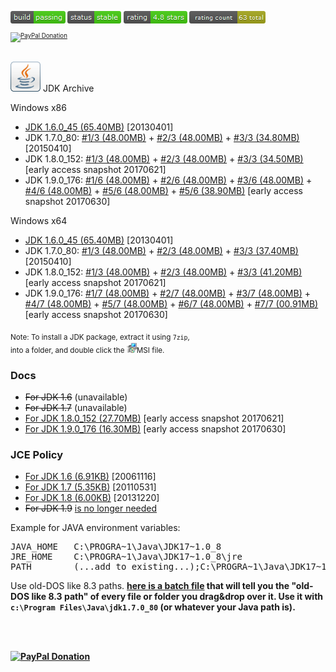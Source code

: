 <sup><a href="#"><img src="resources/icon_build_passing.png" alt=""/></a>&nbsp;<a href="#"><img src="resources/icon_status_stable.png" alt=""/></a>&nbsp;<a href="#"><img src="resources/icon_rating.png" alt=""/></a>&nbsp;<a href="#"><img src="resources/icon_rating_count.png" alt=""/></a> &nbsp; <sub><a target="_blank" href="https://paypal.me/e1adkarak0" rel="nofollow"><img src="https://www.paypalobjects.com/webstatic/mktg/Logo/pp-logo-100px.png" width="60" height="16" border="0" alt="PayPal Donation"></a></sup>

<br/>
<a href="#"><img alt="" src="resources/icon_jdk.png"/></a> JDK Archive

Windows x86
<ul>
  <li><a href="jdk_1.6.0_45_windows_x86.7z">JDK 1.6.0_45 (65.40MB)</a> [20130401]</li>
  <li>JDK 1.7.0_80:  <a href="jdk_1.7.0_80_windows_x86.7z.001"  >#1/3 (48.00MB)</a> 
                   + <a href="jdk_1.7.0_80_windows_x86.7z.002"  >#2/3 (48.00MB)</a>
                   + <a href="jdk_1.7.0_80_windows_x86.7z.003"  >#3/3 (34.80MB)</a> [20150410]</li>
  <li>JDK 1.8.0_152: <a href="jdk_1.8.0_152_windows_x86.7z.001" >#1/3 (48.00MB)</a> 
                   + <a href="jdk_1.8.0_152_windows_x86.7z.002" >#2/3 (48.00MB)</a>
                   + <a href="jdk_1.8.0_152_windows_x86.7z.003" >#3/3 (34.50MB)</a> [early access snapshot 20170621]</li>
  <li>JDK 1.9.0_176: <a href="jdk_1.9.0_176_windows_x86.7z.001" >#1/6 (48.00MB)</a> 
                   + <a href="jdk_1.9.0_176_windows_x86.7z.002" >#2/6 (48.00MB)</a>
                   + <a href="jdk_1.9.0_176_windows_x86.7z.003" >#3/6 (48.00MB)</a>
                   + <a href="jdk_1.9.0_176_windows_x86.7z.004" >#4/6 (48.00MB)</a>
                   + <a href="jdk_1.9.0_176_windows_x86.7z.005" >#5/6 (48.00MB)</a>
                   + <a href="jdk_1.9.0_176_windows_x86.7z.006" >#5/6 (38.90MB)</a> [early access snapshot 20170630]</li>
</ul>

Windows x64
<ul>
  <li><a href="jdk_1.6.0_45_windows_x64.7z">JDK 1.6.0_45 (65.40MB)</a> [20130401]</li>
  <li>JDK 1.7.0_80:  <a href="jdk_1.7.0_80_windows_x64.7z.001"  >#1/3 (48.00MB)</a> 
                   + <a href="jdk_1.7.0_80_windows_x64.7z.002"  >#2/3 (48.00MB)</a>
                   + <a href="jdk_1.7.0_80_windows_x64.7z.003"  >#3/3 (37.40MB)</a> [20150410]</li>
  <li>JDK 1.8.0_152: <a href="jdk_1.8.0_152_windows_x64.7z.001" >#1/3 (48.00MB)</a> 
                   + <a href="jdk_1.8.0_152_windows_x64.7z.002" >#2/3 (48.00MB)</a>
                   + <a href="jdk_1.8.0_152_windows_x64.7z.003" >#3/3 (41.20MB)</a> [early access snapshot 20170621]</li>
  <li>JDK 1.9.0_176: <a href="jdk_1.9.0_176_windows_x64.7z.001" >#1/7 (48.00MB)</a> 
                   + <a href="jdk_1.9.0_176_windows_x64.7z.002" >#2/7 (48.00MB)</a>
                   + <a href="jdk_1.9.0_176_windows_x64.7z.003" >#3/7 (48.00MB)</a>
                   + <a href="jdk_1.9.0_176_windows_x64.7z.004" >#4/7 (48.00MB)</a>
                   + <a href="jdk_1.9.0_176_windows_x64.7z.005" >#5/7 (48.00MB)</a>
                   + <a href="jdk_1.9.0_176_windows_x64.7z.006" >#6/7 (48.00MB)</a>
                   + <a href="jdk_1.9.0_176_windows_x64.7z.007" >#7/7 (00.91MB)</a> [early access snapshot 20170630]</li>
</ul>

<sub>Note: To install a JDK package, extract it using <code>7zip</code>,<br/>into a folder, and double click the <a href="#"><img width="16" height="16" alt="" src="resources/icon_setup.png"/></a>MSI file.</sub>
<br/>

<h3>Docs</h3>
<ul>
  <li><del>For JDK 1.6</del> (unavailable)</li>
  <li><del>For JDK 1.7</del> (unavailable)</li>
  <li><a href="docs_8.7z">For JDK 1.8.0_152 (27.70MB)</a> [early access snapshot 20170621]</li>
  <li><a href="docs_9.7z">For JDK 1.9.0_176 (16.30MB)</a> [early access snapshot 20170630]</li>
</ul>

<h3>JCE Policy</h3>
<ul>
  <li><a href="jce_policy_6.7z">For JDK 1.6 (6.91KB)</a> [20061116]</li>
  <li><a href="jce_policy_7.7z">For JDK 1.7 (5.35KB)</a> [20110531]</li>
  <li><a href="jce_policy_8.7z">For JDK 1.8 (6.00KB)</a> [20131220]</li>
  <li><del>For JDK 1.9</del> <a href="https://stackoverflow.com/questions/39097058/jce-zip-file-for-jdk-9">is no longer needed</a></li>
</ul>


Example for JAVA environment variables:
<pre>
JAVA_HOME   C:\PROGRA~1\Java\JDK17~1.0_8
JRE_HOME    C:\PROGRA~1\Java\JDK17~1.0_8\jre
PATH        (...add to existing...);C:\PROGRA~1\Java\JDK17~1.0_8\bin;
</pre>

Use old-DOS like 8.3 paths.
<a href="https://gist.github.com/eladkarako/a250e2daa2f67a40437ecfae3d7641de"><strong>here is a batch file</a></a> that will tell you
the "old-DOS like 8.3 path" of every file or folder
you drag&amp;drop over it. Use it with <code>c:\Program Files\Java\jdk1.7.0_80</code> (or whatever your Java path is).

<br/>
<br/>

<a target="_blank" href="https://paypal.me/e1adkarak0" rel="nofollow"><img src="https://www.paypalobjects.com/webstatic/mktg/Logo/pp-logo-100px.png" width="60" height="16" border="0" alt="PayPal Donation"></a>
